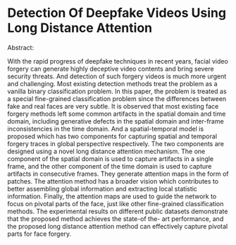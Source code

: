 # Detection Of Deepfake Videos Using Long Distance Attention 


Abstract:


 With the rapid progress of deepfake techniques in recent years, facial video forgery can generate highly deceptive video contents and bring severe security threats. And detection of such forgery videos is much more urgent and challenging. Most existing detection methods treat the problem as a vanilla binary classification problem. In this paper, the problem is treated as a special fine-grained classification problem since the differences between fake and real faces are very subtle. It is observed that most existing face forgery methods left some common artifacts in the spatial domain and time domain, including generative defects in the spatial domain and inter-frame inconsistencies in the time domain. And a spatial-temporal model is proposed which has two components for capturing spatial and temporal forgery traces in global perspective respectively. The two components are designed using a novel long distance attention mechanism. The one component of the spatial domain is used to capture artifacts in a single frame, and the other component of the time domain is used to capture artifacts in consecutive frames. They generate attention maps in the form of patches. The attention method has a broader vision which contributes to better assembling global information and extracting local statistic information. Finally, the attention maps are used to guide the network to focus on pivotal parts of the face, just like other fine-grained classification methods. The experimental results on different public datasets demonstrate that the proposed method achieves the state-of the- art performance, and the proposed long distance attention method can effectively capture pivotal parts for face forgery.
